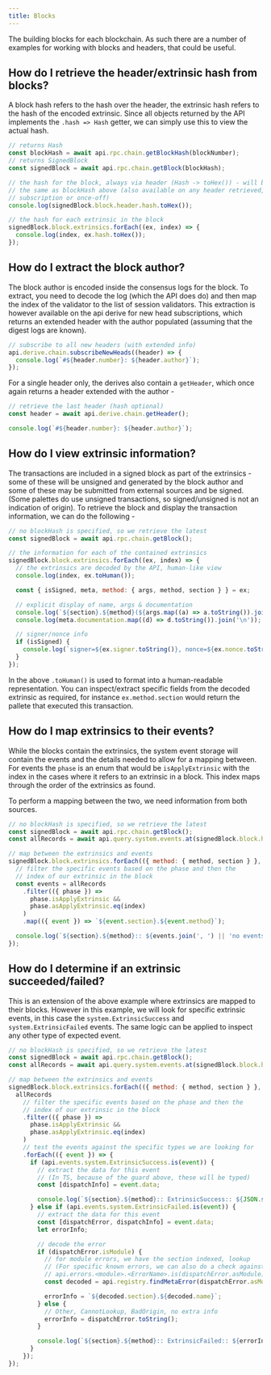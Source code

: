 ```yaml
---
title: Blocks
---
```


The building blocks for each blockchain. As such there are a number of examples for working with blocks and headers, that could be useful.


## How do I retrieve the header/extrinsic hash from blocks?

A block hash refers to the hash over the header, the extrinsic hash refers to the hash of the encoded extrinsic. Since all objects returned by the API implements the `.hash => Hash` getter, we can simply use this to view the actual hash.

```js
// returns Hash
const blockHash = await api.rpc.chain.getBlockHash(blockNumber);
// returns SignedBlock
const signedBlock = await api.rpc.chain.getBlock(blockHash);

// the hash for the block, always via header (Hash -> toHex()) - will be
// the same as blockHash above (also available on any header retrieved,
// subscription or once-off)
console.log(signedBlock.block.header.hash.toHex());

// the hash for each extrinsic in the block
signedBlock.block.extrinsics.forEach((ex, index) => {
  console.log(index, ex.hash.toHex());
});
```


## How do I extract the block author?

The block author is encoded inside the consensus logs for the block. To extract, you need to decode the log (which the API does do) and then map the index of the validator to the list of session validators. This extraction is however available on the api derive for new head subscriptions, which returns an extended header with the author populated (assuming that the digest logs are known).

```js
// subscribe to all new headers (with extended info)
api.derive.chain.subscribeNewHeads((header) => {
  console.log(`#${header.number}: ${header.author}`);
});
```

For a single header only, the derives also contain a `getHeader`, which once again returns a header extended with the author -

```js
// retrieve the last header (hash optional)
const header = await api.derive.chain.getHeader();

console.log(`#${header.number}: ${header.author}`);
```


## How do I view extrinsic information?

The transactions are included in a signed block as part of the extrinsics - some of these will be unsigned and generated by the block author and some of these may be submitted from external sources and be signed. (Some palettes do use unsigned transactions, so signed/unsigned is not an indication of origin). To retrieve the block and display the transaction information, we can do the following -

```js
// no blockHash is specified, so we retrieve the latest
const signedBlock = await api.rpc.chain.getBlock();

// the information for each of the contained extrinsics
signedBlock.block.extrinsics.forEach((ex, index) => {
  // the extrinsics are decoded by the API, human-like view
  console.log(index, ex.toHuman());

  const { isSigned, meta, method: { args, method, section } } = ex;

  // explicit display of name, args & documentation
  console.log(`${section}.${method}(${args.map((a) => a.toString()).join(', ')})`);
  console.log(meta.documentation.map((d) => d.toString()).join('\n'));

  // signer/nonce info
  if (isSigned) {
    console.log(`signer=${ex.signer.toString()}, nonce=${ex.nonce.toString()}`);
  }
});
```

In the above `.toHuman()` is used to format into a human-readable representation. You can inspect/extract specific fields from the decoded extrinsic as required, for instance `ex.method.section` would return the pallete that executed this transaction.


## How do I map extrinsics to their events?

While the blocks contain the extrinsics, the system event storage will contain the events and the details needed to allow for a mapping between. For events the `phase` is an enum that would be `isApplyExtrinsic` with the index in the cases where it refers to an extrinsic in a block. This index maps through the order of the extrinsics as found.

To perform a mapping between the two, we need information from both sources.

```js
// no blockHash is specified, so we retrieve the latest
const signedBlock = await api.rpc.chain.getBlock();
const allRecords = await api.query.system.events.at(signedBlock.block.header.hash);

// map between the extrinsics and events
signedBlock.block.extrinsics.forEach(({ method: { method, section } }, index) => {
  // filter the specific events based on the phase and then the
  // index of our extrinsic in the block
  const events = allRecords
    .filter(({ phase }) =>
      phase.isApplyExtrinsic &&
      phase.asApplyExtrinsic.eq(index)
    )
    .map(({ event }) => `${event.section}.${event.method}`);

  console.log(`${section}.${method}:: ${events.join(', ') || 'no events'}`);
});
```


## How do I determine if an extrinsic succeeded/failed?

This is an extension of the above example where extrinsics are mapped to their blocks. However in this example, we will look for specific extrinsic events, in this case the `system.ExtrinsicSuccess` and `system.ExtrinsicFailed` events. The same logic can be applied to inspect any other type of expected event.

```js
// no blockHash is specified, so we retrieve the latest
const signedBlock = await api.rpc.chain.getBlock();
const allRecords = await api.query.system.events.at(signedBlock.block.header.hash);

// map between the extrinsics and events
signedBlock.block.extrinsics.forEach(({ method: { method, section } }, index) => {
  allRecords
    // filter the specific events based on the phase and then the
    // index of our extrinsic in the block
    .filter(({ phase }) =>
      phase.isApplyExtrinsic &&
      phase.asApplyExtrinsic.eq(index)
    )
    // test the events against the specific types we are looking for
    .forEach(({ event }) => {
      if (api.events.system.ExtrinsicSuccess.is(event)) {
        // extract the data for this event
        // (In TS, because of the guard above, these will be typed)
        const [dispatchInfo] = event.data;

        console.log(`${section}.${method}:: ExtrinsicSuccess:: ${JSON.stringify(dispatchInfo.toHuman())}`);
      } else if (api.events.system.ExtrinsicFailed.is(event)) {
        // extract the data for this event
        const [dispatchError, dispatchInfo] = event.data;
        let errorInfo;

        // decode the error
        if (dispatchError.isModule) {
          // for module errors, we have the section indexed, lookup
          // (For specific known errors, we can also do a check against the
          // api.errors.<module>.<ErrorName>.is(dispatchError.asModule) guard)
          const decoded = api.registry.findMetaError(dispatchError.asModule);

          errorInfo = `${decoded.section}.${decoded.name}`;
        } else {
          // Other, CannotLookup, BadOrigin, no extra info
          errorInfo = dispatchError.toString();
        }

        console.log(`${section}.${method}:: ExtrinsicFailed:: ${errorInfo}`);
      }
    });
});
```
